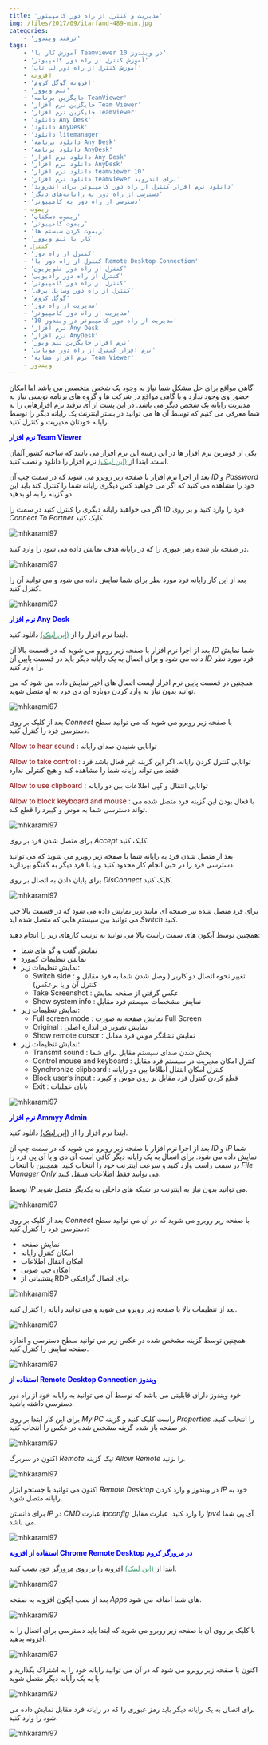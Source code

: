 ```yaml
---
title: 'مدیریت و کنترل از راه دور کامپیتور'
img: /files/2017/09/itarfand-489-min.jpg
categories:
    - 'ترفند ویندوز'
tags:
    - 'آموزش کار با Teamviewer در ویندوز 10'
    - 'آموزش کنترل از راه دور کامپیوتر'
    - 'آموزش کنترل از راه دور لپ تاپ'
    - افزونه
    - 'افزونه گوگل کروم'
    - 'تیم ویوور'
    - 'جایگزین برنامه TeamViewer'
    - 'جایگزین نرم افزار Team Viewer'
    - 'جایگزین نرم افزار TeamViewer'
    - 'دانلود Any Desk'
    - 'دانلود AnyDesk'
    - 'دانلود litemanager'
    - 'دانلود برنامه Any Desk'
    - 'دانلود برنامه AnyDesk'
    - 'دانلود نرم افزار Any Desk'
    - 'دانلود نرم افزار AnyDesk'
    - 'دانلود نرم افزار teamviewer 10'
    - 'دانلود نرم افزار teamviewer برای اندروید'
    - 'دانلود نرم افزار کنترل از راه دور کامپیوتر برای اندروید'
    - 'دسترسی از راه دور به رایانه‌های دیگر'
    - 'دسترسی از راه دور به کامپیوتر'
    - ریموت
    - 'ریموت دسکتاپ'
    - 'ریموت کامپیوتر'
    - 'ریموت کردن سیستم ها'
    - 'کار با تیم ویوور'
    - کنترل
    - 'کنترل از راه دور'
    - 'کنترل از راه دور با Remote Desktop Connection'
    - 'کنترل از راه دور تلویزیون'
    - 'کنترل از راه دور رادیویی'
    - 'کنترل از راه دور کامپیوتر'
    - 'کنترل از راه دور وسایل برقی'
    - 'گوگل کروم'
    - 'مدیریت از راه دور'
    - 'مدیریت از راه دور کامپیوتر'
    - 'مدیریت از راه دور کامپیوتر در ویندوز 10'
    - 'نرم افزار Any Desk'
    - 'نرم افزار AnyDesk'
    - 'نرم افزار جایگزین تیم ویور'
    - 'نرم افزار کنترل از راه دور موبایل'
    - 'نرم افزار مشابه Team Viewer'
    - ویندوز
---
```


گاهی مواقع برای حل مشکل شما نیاز به وجود یک شخص متخصص می باشد اما امکان حضور وی وجود ندارد و یا گاهی مواقع در شرکت ها و گروه های برنامه نویسی نیاز به مدیریت رایانه یک شخص دیگر می باشد. در این پست از آی ترفند نرم افزارهایی را به شما معرفی می کنیم که توسط آن ها می توانید در بستر اینترنت یک رایانه دیگر را توسط رایانه خودتان مدیریت و کنترل کنید.

<span style="color: #0000ff;">**نرم افزار Team Viewer**</span>

یکی از قویترین نرم افزار ها در این زمینه این نرم افزار می باشد که ساخته کشور آلمان است. ابتدا از [<span style="color: #339966;">(این لینک)</span>](https://soft98.ir/internet/177-Teamviewer.html) نرم افزار را دانلود و نصب کنید.

بعد از اجرا نرم افزار با صفحه زیر روبرو می شوید که در سمت چپ آن *ID* و *Password* خود را مشاهده می کنید که اگر می خواهید کس دیگری رایانه شما را کنترل کند باید این دو گزینه را به او بدهید.

اگر می خواهید رایانه دیگری را کنترل کنید در سمت را *ID* فرد را وارد کنید و بر روی *Connect To Partner* کلیک کنید.

![mhkarami97](/files/2017/09/itarfand-475-min.jpg)  

در صفحه باز شده رمز عبوری را که در رایانه هدف نمایش داده می شود را وارد کنید.

![mhkarami97](/files/2017/09/itarfand-476-min.jpg)  

بعد از این کار رایانه فرد مورد نظر برای شما نمایش داده می شود و می توانید آن را کنترل کنید.

![mhkarami97](/files/2017/09/itarfand-477-min.jpg)  

<span style="color: #0000ff;">**نرم افزار Any Desk**</span>

ابتدا نرم افزار را از [<span style="color: #339966;">(این لینک)</span>](https://soft98.ir/internet/15737-AnyDesk.html) دانلود کنید.

بعد از اجرا نرم افزار با صفحه زیر روبرو می شوید که در قسمت بالا آن *ID* شما نمایش داده می شود و برای اتصال به یک رایانه دیگر باید در قسمت پایین آن *ID* فرد مورد نظر را وارد کنید.

همچنین در قسمت پایین نرم افزار لیست اتصال های اخیر نمایش داده می شود که می توانید بدون نیاز به وارد کردن دوباره آی دی فرد به او متصل شوید.

![mhkarami97](/files/2017/09/itarfand-478-min.jpg)  

بعد از کلیک بر روی *Connect* با صفحه زیر روبرو می شوید که می توانید سطح دسترسی فرد را کنترل کنید.

<span style="color: #800000;">Allow to hear sound :</span> توانایی شنیدن صدای رایانه

<span style="color: #800000;">Allow to take control :</span> توانایی کنترل کردن رایانه. اگر این گزینه غیر فعال باشد فرد فقط می تواند رایانه شما را مشاهده کند و هیچ کنترلی ندارد

<span style="color: #800000;">Allow to use clipboard :</span> توانایی انتقال و کپی اطلاعات بین دو رایانه

<span style="color: #800000;">Allow to block keyboard and mouse :</span> با فعال بودن این گزینه فرد متصل شده می تواند دسترسی شما به موس و کیبرد را قطع کند.

![mhkarami97](/files/2017/09/itarfand-479-min.jpg)  

برای متصل شدن فرد بر روی *Accept* کلیک کنید.

بعد از متصل شدن فرد به رایانه شما با صفحه زیر روبرو می شوید که می توانید دسترسی فرد را در حین انجام کار محدود کنید و یا با فرد دیگر به گفتگو بپردازید.

برای پایان دادن به اتصال بر روی *DisConnect* کلیک کنید.

![mhkarami97](/files/2017/09/itarfand-480-min.jpg)  

برای فرد متصل شده نیز صفحه ای مانند زیر نمایش داده می شود که در قسمت بالا چپ می توانید بین سیستم هایی که متصل شده اید *Switch* کنید.

همچنین توسط آیکون های سمت راست بالا می توانید به ترتیب کارهای زیر را انجام دهید:

- نمایش گفت و گو های شما
- نمایش تنظیمات کیبورد
- نمایش تنظیمات زیر: 
    - Switch side : تغییر نحوه اتصال دو کاربر ( وصل شدن شما به فرد مقابل و کنترل آن و یا برعکس)  
    - Take Screenshot : عکس گرفتن از صفحه نمایش
    - Show system info : نمایش مشخصات سیستم فرد مقابل
- نمایش تنظیمات زیر: 
    - Full screen mode : نمایش صفحه به صورت Full Screen
    - Original : نمایش تصویر در اندازه اصلی
    - Show remote cursor : نمایش نشانگر موس فرد مقابل
- نمایش تنظیمات زیر: 
    - Transmit sound : پخش شدن صدای سیستم مقابل برای شما
    - Control mouse and keyboard : کنترل امکان مدیریت در سیستم فرد مقابل
    - Synchronize clipboard : کنترل امکان انتقال اطلاعا بین دو رایانه
    - Block user’s input : قطع کردن کنترل فرد مقابل بر روی موس و کیبرد
    - Exit : پایان عملیات

![mhkarami97](/files/2017/09/itarfand-481-min.jpg)  

<span style="color: #0000ff;">**نرم افزار Ammyy Admin**</span>

ابتدا نرم افزار را از [(این لینک)](https://soft98.ir/internet/17258-Ammyy-Admin.html) دانلود کنید.

بعد از اجرا نرم افزار با صفحه زیر روبرو می شوید که در سمت چپ آن *ID* و *IP* شما نمایش داده می شود. برای اتصال به یک رایانه دیگر کافی است آی دی و یا آی پی فرد را در سمت راست وارد کنید و سرعت اینترنت خود را انتخاب کنید. همچنین با انتخاب *File Manager Only* می توانید فقط اطلاعات منتقل کنید.

توسط *IP* می توانید بدون نیاز به اینترنت در شبکه های داخلی به یکدیگر متصل شوید.

![mhkarami97](/files/2017/09/itarfand-482-min.jpg)  

بعد از کلیک بر روی *Connect* با صفحه زیر روبرو می شوید که در آن می توانید سطح دسترسی فرد را کنترل کنید:

- نمایش صفحه
- امکان کنترل رایانه
- امکان انتقال اطلاعات
- امکان چپ صوتی
- پشتیبانی از RDP برای اتصال گرافیکی

![mhkarami97](/files/2017/09/itarfand-483-min.jpg)  

بعد از تنظیمات بالا با صفحه زیر روبرو می شوید و می توانید رایانه را کنترل کنید.

![mhkarami97](/files/2017/09/itarfand-484-min.jpg)  

همچنین توسط گزینه مشخص شده در عکس زیر می توانید سطح دسترسی و اندازه صفحه نمایش را کنترل کنید.

![mhkarami97](/files/2017/09/itarfand-485-min.jpg)  

<span style="color: #0000ff;">**استفاده از Remote Desktop Connection ویندوز**</span>

خود ویندوز دارای قابلیتی می باشد که توسط آن می توانید به رایانه خود از راه دور دسترسی داشته باشید.

برای این کار ابتدا بر روی *My PC* راست کلیک کنید و گزینه *Properties* را انتخاب کنید. در صفحه باز شده گزینه مشخص شده در عکس را انتخاب کنید.

![mhkarami97](/files/2017/09/itarfand-486-min.jpg)  

اکنون در سربرگ *Remote* تیک گزینه *Allow Remote* را بزنید.

![mhkarami97](/files/2017/09/itarfand-487-min.jpg)  

اکنون می توانید با جستجو ابزار *Remote Desktop* در ویندوز و وارد کردن *IP* خود به رایانه متصل شوید.

برای دانستن *IP* در *CMD* عبارت *ipconfig* را وارد کنید. عبارت مقابل *ipv4* آی پی شما می باشد.

![mhkarami97](/files/2017/09/itarfand-488-min.jpg)  

<span style="color: #0000ff;">**استفاده از افزونه Chrome Remote Desktop در مرورگر کروم**</span>

ابتدا از [<span style="color: #339966;">(این لینک)</span>](https://chrome.google.com/webstore/detail/chrome-remote-desktop/gbchcmhmhahfdphkhkmpfmihenigjmpp) افزونه را بر روی مرورگر خود نصب کنید.

![mhkarami97](/files/2017/09/itarfand-470-min.jpg)  

بعد از نصب آیکون افزونه به صفحه *Apps* های شما اضافه می شود.

![mhkarami97](/files/2017/09/itarfand-471-min.jpg)  

با کلیک بر روی آن با صفحه زیر روبرو می شوید که ابتدا باید دسترسی برای اتصال را به افزونه بدهید.

![mhkarami97](/files/2017/09/itarfand-472-min.jpg)  

اکنون با صفحه زیر روبرو می شود که در آن می توانید رایانه خود را به اشتراک بگذارید و یا به یک رایانه دیگر متصل شوید.

![mhkarami97](/files/2017/09/itarfand-473-min.jpg)  

برای اتصال به یک رایانه دیگر باید رمز عبوری را که در رایانه فرد مقابل نمایش داده می شود را وارد کنید.

![mhkarami97](/files/2017/09/itarfand-474-min.jpg)  
